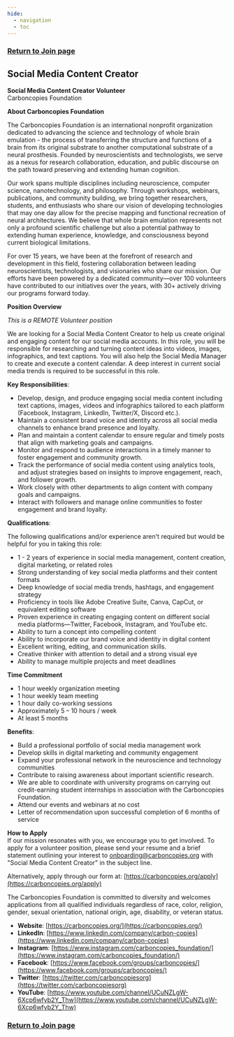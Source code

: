 ```yaml
---
hide:
  - navigation
  - toc
---
```

<!-- hiding "Index" -->
<style>
.md-typeset h1, .md-content__button {
  display: none;
}
</style>

### [Return to Join page](/Join)

## Social Media Content Creator

**Social Media Content Creator Volunteer**  
Carboncopies Foundation

**About Carboncopies Foundation**

The Carboncopies Foundation is an international nonprofit organization dedicated to advancing the science and technology of whole brain emulation \- the process of transferring the structure and functions of a brain from its original substrate to another computational substrate of a neural prosthesis. Founded by neuroscientists and technologists, we serve as a nexus for research collaboration, education, and public discourse on the path toward preserving and extending human cognition.

Our work spans multiple disciplines including neuroscience, computer science, nanotechnology, and philosophy. Through workshops, webinars, publications, and community building, we bring together researchers, students, and enthusiasts who share our vision of developing technologies that may one day allow for the precise mapping and functional recreation of neural architectures. We believe that whole brain emulation represents not only a profound scientific challenge but also a potential pathway to extending human experience, knowledge, and consciousness beyond current biological limitations.

For over 15 years, we have been at the forefront of research and development in this field, fostering collaboration between leading neuroscientists, technologists, and visionaries who share our mission. Our efforts have been powered by a dedicated community—over 100 volunteers have contributed to our initiatives over the years, with 30+ actively driving our programs forward today.

**Position Overview**

*This is a REMOTE Volunteer position*

We are looking for a Social Media Content Creator to help us create original and engaging content for our social media accounts. In this role, you will be responsible for researching and turning content ideas into videos, images, infographics, and text captions. You will also help the Social Media Manager to create and execute a content calendar. A deep interest in current social media trends is required to be successful in this role.

**Key Responsibilities**:

* Develop, design, and produce engaging social media content including text captions, images, videos and infographics tailored to each platform (Facebook, Instagram, LinkedIn, Twitter/X, Discord etc.).
* Maintain a consistent brand voice and identity across all social media channels to enhance brand presence and loyalty.
* Plan and maintain a content calendar to ensure regular and timely posts that align with marketing goals and campaigns.
* Monitor and respond to audience interactions in a timely manner to foster engagement and community growth.
* Track the performance of social media content using analytics tools, and adjust strategies based on insights to improve engagement, reach, and follower growth.
* Work closely with other departments to align content with company goals and campaigns.
* Interact with followers and manage online communities to foster engagement and brand loyalty.

**Qualifications**:

The following qualifications and/or experience aren't required but would be helpful for you in taking this role:

* 1 - 2 years of experience in social media management, content creation, digital marketing, or related roles
* Strong understanding of key social media platforms and their content formats
* Deep knowledge of social media trends, hashtags, and engagement strategy
* Proficiency in tools like Adobe Creative Suite, Canva, CapCut, or equivalent editing software
* Proven experience in creating engaging content on different social media platforms—Twitter, Facebook, Instagram, and YouTube etc.
* Ability to turn a concept into compelling content
* Ability to incorporate our brand voice and identity in digital content
* Excellent writing, editing, and communication skills.
* Creative thinker with attention to detail and a strong visual eye
* Ability to manage multiple projects and meet deadlines

**Time Commitment**

* 1 hour weekly organization meeting
* 1 hour weekly team meeting
* 1 hour daily co-working sessions
* Approximately 5 – 10  hours / week
* At least 5 months

**Benefits**:

* Build a professional portfolio of social media management work  
* Develop skills in digital marketing and community engagement  
* Expand your professional network in the neuroscience and technology communities  
* Contribute to raising awareness about important scientific research.  
* We are able to coordinate with university programs on carrying out credit-earning student internships in association with the Carboncopies Foundation.  
* Attend our events and webinars at no cost  
* Letter of recommendation upon successful completion of 6 months of service

**How to Apply**  
If our mission resonates with you, we encourage you to get involved. To apply for a volunteer position, please send your resume and a brief statement outlining your interest to onboarding@carboncopies.org with "Social Media Content Creator" in the subject line.

Alternatively, apply through our form at: [https://carboncopies.org/apply](https://carboncopies.org/apply)

The Carboncopies Foundation is committed to diversity and welcomes applications from all qualified individuals regardless of race, color, religion, gender, sexual orientation, national origin, age, disability, or veteran status.

*   **Website**: [https://carboncopies.org/](https://carboncopies.org/)
*   **LinkedIn**: [https://www.linkedin.com/company/carbon-copies](https://www.linkedin.com/company/carbon-copies)
*   **Instagram**: [https://www.instagram.com/carboncopies_foundation/](https://www.instagram.com/carboncopies_foundation/)
*   **Facebook**: [https://www.facebook.com/groups/carboncopies/](https://www.facebook.com/groups/carboncopies/)
*   **Twitter**: [https://twitter.com/carboncopiesorg](https://twitter.com/carboncopiesorg)
*   **YouTube**: [https://www.youtube.com/channel/UCuNZLgW-6Xcp6wfyb2Y_Thw](https://www.youtube.com/channel/UCuNZLgW-6Xcp6wfyb2Y_Thw)

### [Return to Join page](/Join)
